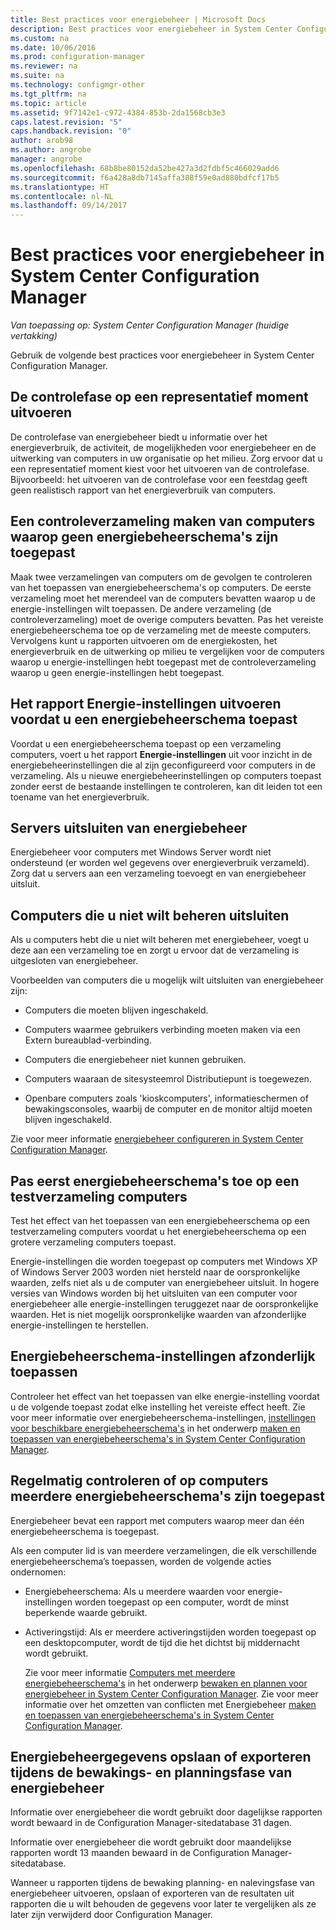 ```yaml
---
title: Best practices voor energiebeheer | Microsoft Docs
description: Best practices voor energiebeheer in System Center Configuration Manager worden opgehaald.
ms.custom: na
ms.date: 10/06/2016
ms.prod: configuration-manager
ms.reviewer: na
ms.suite: na
ms.technology: configmgr-other
ms.tgt_pltfrm: na
ms.topic: article
ms.assetid: 9f7142e1-c972-4384-853b-2da1568cb3e3
caps.latest.revision: "5"
caps.handback.revision: "0"
author: arob98
ms.author: angrobe
manager: angrobe
ms.openlocfilehash: 68b8be80152da52be427a3d2fdbf5c466029add6
ms.sourcegitcommit: f6a428a8db7145affa388f59e0ad880bdfcf17b5
ms.translationtype: HT
ms.contentlocale: nl-NL
ms.lasthandoff: 09/14/2017
---
```

# <a name="best-practices-for-power-management-in-system-center-configuration-manager"></a>Best practices voor energiebeheer in System Center Configuration Manager

*Van toepassing op: System Center Configuration Manager (huidige vertakking)*

Gebruik de volgende best practices voor energiebeheer in System Center Configuration Manager.  

## <a name="perform-the-monitoring-phase-at-a-representative-time"></a>De controlefase op een representatief moment uitvoeren  
 De controlefase van energiebeheer biedt u informatie over het energieverbruik, de activiteit, de mogelijkheden voor energiebeheer en de uitwerking van computers in uw organisatie op het milieu. Zorg ervoor dat u een representatief moment kiest voor het uitvoeren van de controlefase. Bijvoorbeeld: het uitvoeren van de controlefase voor een feestdag geeft geen realistisch rapport van het energieverbruik van computers.  

## <a name="create-a-control-collection-of-computers-with-no-power-plans-applied"></a>Een controleverzameling maken van computers waarop geen energiebeheerschema's zijn toegepast  
 Maak twee verzamelingen van computers om de gevolgen te controleren van het toepassen van energiebeheerschema's op computers. De eerste verzameling moet het merendeel van de computers bevatten waarop u de energie-instellingen wilt toepassen. De andere verzameling (de controleverzameling) moet de overige computers bevatten. Pas het vereiste energiebeheerschema toe op de verzameling met de meeste computers. Vervolgens kunt u rapporten uitvoeren om de energiekosten, het energieverbruik en de uitwerking op milieu te vergelijken voor de computers waarop u energie-instellingen hebt toegepast met de controleverzameling waarop u geen energie-instellingen hebt toegepast.  

## <a name="run-the-power-settings-report-before-you-apply-a-power-management-plan"></a>Het rapport Energie-instellingen uitvoeren voordat u een energiebeheerschema toepast  
 Voordat u een energiebeheerschema toepast op een verzameling computers, voert u het rapport **Energie-instellingen** uit voor inzicht in de energiebeheerinstellingen die al zijn geconfigureerd voor computers in de verzameling. Als u nieuwe energiebeheerinstellingen op computers toepast zonder eerst de bestaande instellingen te controleren, kan dit leiden tot een toename van het energieverbruik.  

## <a name="exclude-servers-from-power-management"></a>Servers uitsluiten van energiebeheer  
 Energiebeheer voor computers met Windows Server wordt niet ondersteund (er worden wel gegevens over energieverbruik verzameld). Zorg dat u servers aan een verzameling toevoegt en van energiebeheer uitsluit.  

## <a name="exclude-computers-that-you-do-not-want-to-manage"></a>Computers die u niet wilt beheren uitsluiten  
 Als u computers hebt die u niet wilt beheren met energiebeheer, voegt u deze aan een verzameling toe en zorgt u ervoor dat de verzameling is uitgesloten van energiebeheer.  

 Voorbeelden van computers die u mogelijk wilt uitsluiten van energiebeheer zijn:  

-   Computers die moeten blijven ingeschakeld.  

-   Computers waarmee gebruikers verbinding moeten maken via een Extern bureaublad-verbinding.  

-   Computers die energiebeheer niet kunnen gebruiken.  

-   Computers waaraan de sitesysteemrol Distributiepunt is toegewezen.  

-   Openbare computers zoals 'kioskcomputers', informatieschermen of bewakingsconsoles, waarbij de computer en de monitor altijd moeten blijven ingeschakeld.  

 Zie voor meer informatie [energiebeheer configureren in System Center Configuration Manager](../../../../core/clients/manage/power/configuring-power-management.md).  

## <a name="first-apply-power-plans-to-a-test-collection-of-computers"></a>Pas eerst energiebeheerschema's toe op een testverzameling computers  
 Test het effect van het toepassen van een energiebeheerschema op een testverzameling computers voordat u het energiebeheerschema op een grotere verzameling computers toepast.  

 Energie-instellingen die worden toegepast op computers met Windows XP of Windows Server 2003 worden niet hersteld naar de oorspronkelijke waarden, zelfs niet als u de computer van energiebeheer uitsluit. In hogere versies van Windows worden bij het uitsluiten van een computer voor energiebeheer alle energie-instellingen teruggezet naar de oorspronkelijke waarden. Het is niet mogelijk oorspronkelijke waarden van afzonderlijke energie-instellingen te herstellen.  

## <a name="apply-power-plan-settings-individually"></a>Energiebeheerschema-instellingen afzonderlijk toepassen  
 Controleer het effect van het toepassen van elke energie-instelling voordat u de volgende toepast zodat elke instelling het vereiste effect heeft. Zie voor meer informatie over energiebeheerschema-instellingen, [instellingen voor beschikbare energiebeheerschema's](../../../../core/clients/manage/power/create-and-apply-power-plans.md#BKMK_Plans) in het onderwerp [maken en toepassen van energiebeheerschema's in System Center Configuration Manager](../../../../core/clients/manage/power/create-and-apply-power-plans.md).  

## <a name="regularly-monitor-computers-to-see-if-they-have-multiple-power-plans-applied"></a>Regelmatig controleren of op computers meerdere energiebeheerschema's zijn toegepast  
 Energiebeheer bevat een rapport met computers waarop meer dan één energiebeheerschema is toegepast.  

 Als een computer lid is van meerdere verzamelingen, die elk verschillende energiebeheerschema’s toepassen, worden de volgende acties ondernomen:  

-   Energiebeheerschema: Als u meerdere waarden voor energie-instellingen worden toegepast op een computer, wordt de minst beperkende waarde gebruikt.  

-   Activeringstijd: Als er meerdere activeringstijden worden toegepast op een desktopcomputer, wordt de tijd die het dichtst bij middernacht wordt gebruikt.  

     Zie voor meer informatie [Computers met meerdere energiebeheerschema's](../../../../core/clients/manage/power/monitor-and-plan-for-power-management.md#BKMK_Multiple) in het onderwerp [bewaken en plannen voor energiebeheer in System Center Configuration Manager](../../../../core/clients/manage/power/monitor-and-plan-for-power-management.md). Zie voor meer informatie over het omzetten van conflicten met Energiebeheer [maken en toepassen van energiebeheerschema's in System Center Configuration Manager](../../../../core/clients/manage/power/create-and-apply-power-plans.md).  

## <a name="save-or-export-power-management-information-during-the-monitoring-and-planning-phase-of-power-management"></a>Energiebeheergegevens opslaan of exporteren tijdens de bewakings- en planningsfase van energiebeheer  
 Informatie over energiebeheer die wordt gebruikt door dagelijkse rapporten wordt bewaard in de Configuration Manager-sitedatabase 31 dagen.  

 Informatie over energiebeheer die wordt gebruikt door maandelijkse rapporten wordt 13 maanden bewaard in de Configuration Manager-sitedatabase.  

 Wanneer u rapporten tijdens de bewaking planning- en nalevingsfase van energiebeheer uitvoeren, opslaan of exporteren van de resultaten uit rapporten die u wilt behouden de gegevens voor later te vergelijken als ze later zijn verwijderd door Configuration Manager.  
